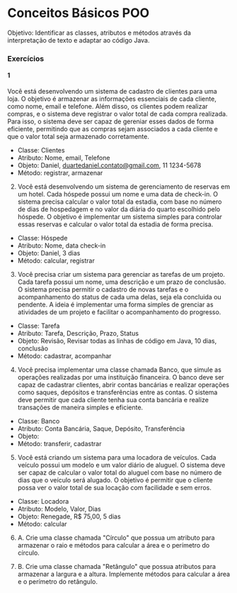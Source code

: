 # Conceitos Básicos POO

Objetivo: Identificar as classes, atributos e métodos através da interpretação de texto e adaptar ao código Java.

### Exercícios

#### 1
Você está desenvolvendo um sistema de cadastro de clientes para uma loja. O objetivo é armazenar as informações essenciais de cada cliente, como nome, email e telefone. Além disso, os clientes podem realizar compras, e o sistema deve registrar o valor total de cada compra realizada. Para isso, o sistema deve ser capaz de gereniar esses dados de forma eficiente, permitindo que as compras sejam associados a cada cliente e que o valor total seja armazenado corretamente.

- Classe: Clientes
- Atributo: Nome, email, Telefone
- Objeto: Daniel, duartedaniel.contato@gmail.com, 11 1234-5678
- Método: registrar, armazenar

2) Você está desenvolvendo um sistema de gerenciamento de reservas em um hotel. Cada hóspede possui um nome e uma data de check-in. O sistema precisa calcular o valor total da estadia, com base no número de dias de hospedagem e no valor da diária do quarto escolhido pelo hóspede. O objetivo é implementar um sistema simples para controlar essas reservas e calcular o valor total da estadia de forma precisa.

- Classe: Hóspede
- Atributo: Nome, data check-in
- Objeto: Daniel, 3 dias
- Método: calcular, registrar

3) Você precisa criar um sistema para gerenciar as tarefas de um projeto. Cada tarefa possui um nome, uma descrição e um prazo de conclusão. O sistema precisa permitir o cadastro de novas tarefas e o acompanhamento do status de cada uma delas, seja ela concluida ou pendente. A ideia é implementar uma forma simples de grenciar as atividades de um projeto e facilitar o acompanhamento do progresso.

- Classe: Tarefa
- Atributo: Tarefa, Descrição, Prazo, Status
- Objeto: Revisão, Revisar todas as linhas de código em Java, 10 dias, conclusão
- Método: cadastrar, acompanhar

4) Você precisa implementar uma classe chamada Banco, que simule as operações realizadas por uma instituição financeira. O banco deve ser capaz de cadastrar clientes, abrir contas bancárias e realizar operações como saques, depósitos e transferências entre as contas. O sistema deve permitir que cada cliente tenha sua conta bancária e realize transações de maneira simples e eficiente.

- Classe: Banco
- Atributo: Conta Bancária, Saque, Depósito, Transferência
- Objeto: 
- Método: transferir, cadastrar

5) Você está criando um sistema para uma locadora de veículos. Cada veículo possui um modelo e um valor diário de aluguel. O sistema deve ser capaz de calcular o valor total do aluguel com base no número de dias que o veículo será alugado. O objetivo é permitir que o cliente possa ver o valor total de sua locação com facilidade e sem erros.

- Classe: Locadora
- Atributo: Modelo, Valor, Dias
- Objeto: Renegade, R$ 75,00, 5 dias
- Método: calcular

6) A. Crie uma classe chamada "Círculo" que possua um atributo para armazenar o raio e métodos para calcular a área e o perímetro do círculo.

6) B. Crie uma classe chamada "Retângulo" que possua atributos para armazenar a largura e a altura. Implemente métodos para calcular a área e o perímetro do retângulo. 
